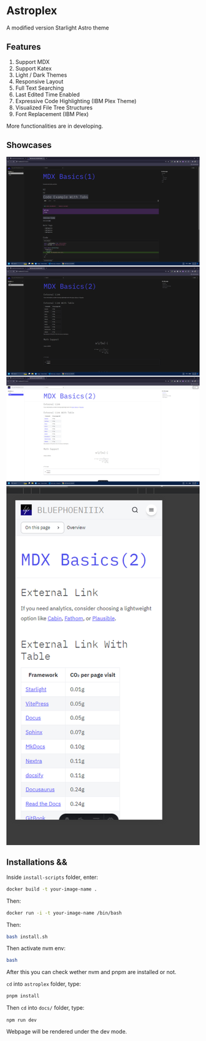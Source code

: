 # Astroplex
A modified version Starlight Astro theme

## Features

1. Support MDX
2. Support Katex
3. Light / Dark Themes
4. Responsive Layout
5. Full Text Searching
6. Last Edited Time Enabled
7. Expressive Code Highlighting (IBM Plex Theme)
8. Visualized File Tree Structures
9. Font Replacement (IBM Plex)

More functionalities are in developing.

## Showcases

![dark theme with 2k PC screen's layout](/1.png)
![math support in dark theme](/2.png)
![bright theme with 2k PC screen's layout](/3.png)
![bright theme with Phone sceen's layout](/4.png)

## Installations && 

Inside `install-scripts` folder, enter:

```bash
docker build -t your-image-name .
```

Then:

```bash
docker run -i -t your-image-name /bin/bash
```

Then:

```bash
bash install.sh
```

Then activate nvm env:

```bash
bash
```

After this you can check wether nvm and pnpm are installed or not.

`cd` into `astroplex` folder, type:

```bash 
pnpm install
```

Then `cd` into `docs/` folder, type:

`npm run dev`

Webpage will be rendered under the dev mode.

